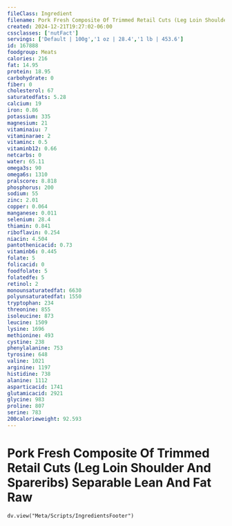 ```yaml
---
fileClass: Ingredient
filename: Pork Fresh Composite Of Trimmed Retail Cuts (Leg Loin Shoulder And Spareribs) Separable Lean And Fat Raw
created: 2024-12-21T19:27:02-06:00
cssclasses: ['nutFact']
servings: ['Default | 100g','1 oz | 28.4','1 lb | 453.6']
id: 167888
foodgroup: Meats
calories: 216
fat: 14.95
protein: 18.95
carbohydrate: 0
fiber: 0
cholesterol: 67
saturatedfats: 5.28
calcium: 19
iron: 0.86
potassium: 335
magnesium: 21
vitaminaiu: 7
vitaminarae: 2
vitaminc: 0.5
vitaminb12: 0.66
netcarbs: 0
water: 65.11
omega3s: 90
omega6s: 1310
pralscore: 8.818
phosphorus: 200
sodium: 55
zinc: 2.01
copper: 0.064
manganese: 0.011
selenium: 28.4
thiamin: 0.841
riboflavin: 0.254
niacin: 4.504
pantothenicacid: 0.73
vitaminb6: 0.445
folate: 5
folicacid: 0
foodfolate: 5
folatedfe: 5
retinol: 2
monounsaturatedfat: 6630
polyunsaturatedfat: 1550
tryptophan: 234
threonine: 855
isoleucine: 873
leucine: 1509
lysine: 1696
methionine: 493
cystine: 238
phenylalanine: 753
tyrosine: 648
valine: 1021
arginine: 1197
histidine: 738
alanine: 1112
asparticacid: 1741
glutamicacid: 2921
glycine: 983
proline: 807
serine: 783
200calorieweight: 92.593
---
```


# Pork Fresh Composite Of Trimmed Retail Cuts (Leg Loin Shoulder And Spareribs) Separable Lean And Fat Raw

```dataviewjs
dv.view("Meta/Scripts/IngredientsFooter")
```